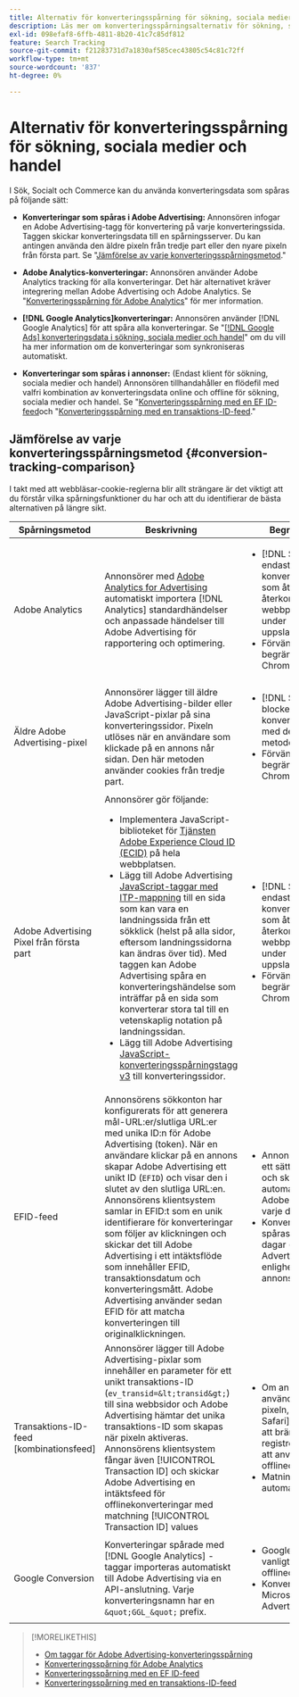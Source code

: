 ```yaml
---
title: Alternativ för konverteringsspårning för sökning, sociala medier och handel
description: Läs mer om konverteringsspårningsalternativ för sökning, sociala medier och handel.
exl-id: 098efaf8-6ffb-4811-8b20-41c7c85df812
feature: Search Tracking
source-git-commit: f21283731d7a1830af585cec43805c54c81c72ff
workflow-type: tm+mt
source-wordcount: '837'
ht-degree: 0%

---
```


# Alternativ för konverteringsspårning för sökning, sociala medier och handel

I Sök, Socialt och Commerce kan du använda konverteringsdata som spåras på följande sätt:

* **Konverteringar som spåras i Adobe Advertising:** Annonsören infogar en Adobe Advertising-tagg för konvertering på varje konverteringssida. Taggen skickar konverteringsdata till en spårningsserver. Du kan antingen använda den äldre pixeln från tredje part eller den nyare pixeln från första part. Se &quot;[Jämförelse av varje konverteringsspårningsmetod](#conversion-tracking-comparison).&quot;

* **Adobe Analytics-konverteringar:** Annonsören använder Adobe Analytics tracking för alla konverteringar. Det här alternativet kräver integrering mellan Adobe Advertising och Adobe Analytics. Se &quot;[Konverteringsspårning för Adobe Analytics](conversion-tracking-analytics.md)&quot; för mer information.

* **[!DNL Google Analytics]konverteringar:** Annonsören använder [!DNL Google Analytics] för att spåra alla konverteringar. Se &quot;[[!DNL Google Ads] konverteringsdata i sökning, sociala medier och handel](/help/search-social-commerce/campaign-management/introduction/google-conversion-data.md)&quot; om du vill ha mer information om de konverteringar som synkroniseras automatiskt.

* **Konverteringar som spåras i annonser:** (Endast klient för sökning, sociala medier och handel) Annonsören tillhandahåller en flödefil med valfri kombination av konverteringsdata online och offline för sökning, sociala medier och handel. Se &quot;[Konverteringsspårning med en EF ID-feed](feed-efid.md)och &quot;[Konverteringsspårning med en transaktions-ID-feed](feed-transaction-id.md).&quot;

## Jämförelse av varje konverteringsspårningsmetod {#conversion-tracking-comparison}

I takt med att webbläsar-cookie-reglerna blir allt strängare är det viktigt att du förstår vilka spårningsfunktioner du har och att du identifierar de bästa alternativen på längre sikt.

| Spårningsmetod | Beskrivning | Begränsningar | Fördelar | Rekommenderas? |
|----|----|----|----|----|
| Adobe Analytics | Annonsörer med [Adobe Analytics for Advertising](https://experienceleague.adobe.com/docs/advertising/integrations/analytics/overview.html) automatiskt importera [!DNL Analytics] standardhändelser och anpassade händelser till Adobe Advertising för rapportering och optimering. | <ul><li>[!DNL Safari] tillåter endast sju dagars konverteringssökning, som återställs vid återkommande webbplatsbesök under uppslagsfönstret.</li><li> Förvänta dig liknande begränsningar i [!DNL Chrome] 2024.</li></ul> | <ul><li>Smidig integrering med [!DNL Analytics]</li> <li>Se betalda sökdata i [!DNL Analytics] Analysis Workspace</li><li>Fördelar utöver betald sökning</li></ul> | Ja |
| Äldre Adobe Advertising-pixel | Annonsörer lägger till äldre Adobe Advertising-bilder eller JavaScript-pixlar på sina konverteringssidor. Pixeln utlöses när en användare som klickade på en annons når sidan. Den här metoden använder cookies från tredje part. | <ul><li>[!DNL Safari] blockerar all konverteringsspårning med den här metoden.</li><li>Förvänta dig liknande begränsningar i [!DNL Chrome] 2024.</li></ul> | Pixeln är redan implementerad. Du måste dock fortfarande [implementera ytterligare ITP-mappningstagg](itp-conversion-mapping-tag.md).<br><br>Rekommendation: Växla till pixeln från första part. | Nej |
| Adobe Advertising Pixel från första part | Annonsörer gör följande: <ul><li>Implementera JavaScript-biblioteket för [Tjänsten Adobe Experience Cloud ID (ECID)](https://experienceleague.adobe.com/docs/id-service/using/intro/overview.html) på hela webbplatsen.</li><li>Lägg till Adobe Advertising [JavaScript-taggar med ITP-mappning](itp-conversion-mapping-tag.md) till en sida som kan vara en landningssida från ett sökklick (helst på alla sidor, eftersom landningssidorna kan ändras över tid). Med taggen kan Adobe Advertising spåra en konverteringshändelse som inträffar på en sida som konverterar stora tal till en vetenskaplig notation på landningssidan.</li><li>Lägg till Adobe Advertising [JavaScript-konverteringsspårningstagg v3](format-conversion-tag-jsv3.md) till konverteringssidor.</li></ul> | <ul><li>[!DNL Safari] tillåter endast sju dagars konverteringssökning, som återställs vid återkommande webbplatsbesök under uppslagsfönstret.</li><li>Förvänta dig liknande begränsningar i [!DNL Chrome] 2022.</li></ul> | [!DNL Safari] spårar konverteringar under sjudagars uppslag. Eftersom uppslaget återställs vid återkommande webbplatsbesök under uppslagsfönstret, påverkar inte begränsningen alla [!DNL Safari] -användare. | Nej |
| EFID-feed | Annonsörens sökkonton har konfigurerats för att generera mål-URL:er/slutliga URL:er med unika ID:n för Adobe Advertising (token). När en användare klickar på en annons skapar Adobe Advertising ett unikt ID (`EFID`) och visar den i slutet av den slutliga URL:en. Annonsörens klientsystem samlar in EFID:t som en unik identifierare för konverteringar som följer av klickningen och skickar det till Adobe Advertising i ett intäktsflöde som innehåller EFID, transaktionsdatum och konverteringsmått. Adobe Advertising använder sedan EFID för att matcha konverteringen till originalklickningen. | <ul><li>Annonsören måste ha ett sätt att hämta EFID och skicka automatiska flöden till Adobe Advertising varje dag.</li><li>Konverteringar kan spåras i upp till 180 dagar (per Adobe Advertising) eller i enlighet med annonsörens system.</li></ul> | <ul><li>Den här metoden använder konverteringsdata från första part, så den påverkas inte av cookie-begränsningar från tredje part.</li><li>Konverteringar online och offline kan skickas i en enda feed.</li><li>Inga kodändringar eller taggar krävs för platsen.</li></ul> | Ja |
| Transaktions-ID-feed [kombinationsfeed] | Annonsörer lägger till Adobe Advertising-pixlar som innehåller en parameter för ett unikt transaktions-ID (`ev_transid=&lt;transid&gt;`) till sina webbsidor och Adobe Advertising hämtar det unika transaktions-ID som skapas när pixeln aktiveras. Annonsörens klientsystem fångar även [!UICONTROL Transaction ID] och skickar Adobe Advertising en intäktsfeed för offlinekonverteringar med matchning [!UICONTROL Transaction ID] values | <ul><li>Om annonsören använder den äldre pixeln, som [!DNL Safari] blockerar från att brännas, så registreras inte ID:t för att användas för offlinedata.</li><li>Matningen är inte automatiserad.</li></ul> | <ul><li>Om du implementerar pixeln från första part ska du [!UICONTROL Transaction ID] hämtas in [!DNL Safari].</li><li>Tillhandahåller spårning av konverteringshändelser offline/godkänt.</li></ul> | Nej |
| Google Conversion | Konverteringar spårade med [!DNL Google Analytics] -taggar importeras automatiskt till Adobe Advertising via en API-anslutning. Varje konverteringsnamn har en `&quot;GGL_&quot;` prefix. | <ul><li>Google spårar vanligtvis inte offlinedata.</li><li>Konverteringar med Microsoft® Advertising ingår inte.</li></ul> | Google använder maskininlärning för att extrapolera &quot;[modellerade konverteringar](https://support.google.com/google-ads/answer/10081327).&quot; | Nej |

<!--
| Microsoft Advertising Conversions | Conversions tracked with Microsoft Advertising universal event tags (UET) are automatically imported to Adobe Advertising via an API connection. Each conversion name has a &quot;???&quot; prefix. | Microsoft Advertising typically doesn't track offline data. Google conversions aren't included. | ?? | No |
-->

>[!MORELIKETHIS]
>
>* [Om taggar för Adobe Advertising-konverteringsspårning](/help/search-social-commerce/tracking/conversion-tracking-advertising.md)
>* [Konverteringsspårning för Adobe Analytics](/help/search-social-commerce/tracking/conversion-tracking-analytics.md)
>* [Konverteringsspårning med en EF ID-feed](/help/search-social-commerce/tracking/feed-efid.md)
>* [Konverteringsspårning med en transaktions-ID-feed](/help/search-social-commerce/tracking/feed-transaction-id.md)
